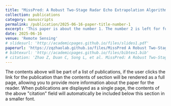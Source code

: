 ```yaml
---
title: "MissPred: A Robust Two-Stage Radar Echo Extrapolation Algorithm for Incomplete Sequences"
collection: publications
category: manuscripts
permalink: /publication/2025-06-16-paper-title-number-1
excerpt: 'This paper is about the number 1. The number 2 is left for future work.'
date: 2025-06-16
venue: 'Remote Sensing'
# slidesurl: 'http://academicpages.github.io/files/slides1.pdf'
paperurl: 'https://zqzhaolab.github.io/files/MissPred A Robust Two-Stage Radar Echo Extrapolation Algorithm for Incomplete Sequences.pdf'
# bibtexurl: 'http://academicpages.github.io/files/bibtex1.bib'
# citation: 'Zhao Z, Duan C, Song L, et al. MissPred: A Robust Two-Stage Radar Echo Extrapolation Algorithm for Incomplete Sequences[J]. Remote Sensing, 2025, 17(12): 2066.'
---
```

The contents above will be part of a list of publications, if the user clicks the link for the publication than the contents of section will be rendered as a full page, allowing you to provide more information about the paper for the reader. When publications are displayed as a single page, the contents of the above "citation" field will automatically be included below this section in a smaller font.

